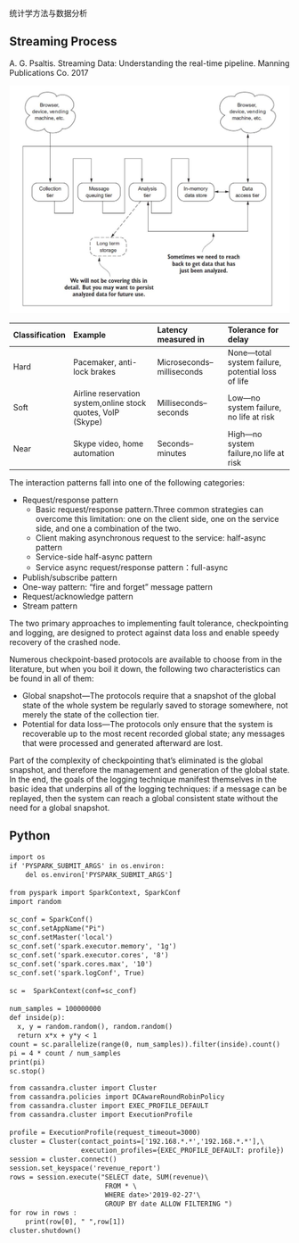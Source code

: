 

统计学方法与数据分析

## Streaming Process

A. G. Psaltis. Streaming Data: Understanding the real-time pipeline. Manning Publications Co. 2017

![The streaming data architectural blueprint](https://github.com/QuChunhe/study/blob/master/pics/TheStreamingDataArchitecturalBlueprint.JPG)


|Classification  | Example |Latency measured in |Tolerance for delay|
| :------------ | :------------ | :------------ | :------------| 
|Hard |Pacemaker, anti-lock brakes |Microseconds–milliseconds |None—total system failure, potential loss of life|
|Soft |	Airline reservation system,online stock quotes, VoIP (Skype) |	Milliseconds–seconds |Low—no system failure, no life at risk|  
|Near |Skype video, home automation |Seconds–minutes| High—no system failure,no life at risk |


 The interaction patterns fall into one of the following categories:
* Request/response pattern
    * Basic request/response pattern.Three common strategies can overcome this limitation: one on the client side, one
on the service side, and one a combination of the two.
    * Client making asynchronous request to the service: half-async pattern
    * Service-side half-async pattern
    * Service async request/response pattern：full-async
* Publish/subscribe pattern
* One-way pattern: “fire and forget” message pattern
* Request/acknowledge pattern
* Stream pattern

The two primary approaches to implementing fault tolerance, checkpointing and logging, are designed to protect against data loss and enable speedy recovery of the crashed node.

Numerous checkpoint-based protocols are available to choose from in the literature, but when you boil it down, the following two
characteristics can be found in all of them:
* Global snapshot—The protocols require that a snapshot of the global state of the whole system be regularly saved to storage somewhere, not merely the state of the collection tier.
* Potential for data loss—The protocols only ensure that the system is recoverable up to the most recent recorded global state; any messages that were processed and generated afterward are lost.

Part of the complexity of checkpointing that’s eliminated is the global snapshot, and therefore the management and generation
of the global state. In the end, the goals of the logging technique manifest themselves in the basic idea that underpins all of the logging techniques: if a message can be replayed, then the system can reach a global consistent state without the need for a global snapshot.


## Python

```
import os
if 'PYSPARK_SUBMIT_ARGS' in os.environ:
    del os.environ['PYSPARK_SUBMIT_ARGS']

from pyspark import SparkContext, SparkConf
import random

sc_conf = SparkConf()
sc_conf.setAppName("Pi")
sc_conf.setMaster('local')
sc_conf.set('spark.executor.memory', '1g')
sc_conf.set('spark.executor.cores', '8')
sc_conf.set('spark.cores.max', '10')
sc_conf.set('spark.logConf', True)

sc =  SparkContext(conf=sc_conf)

num_samples = 100000000
def inside(p):     
  x, y = random.random(), random.random()
  return x*x + y*y < 1
count = sc.parallelize(range(0, num_samples)).filter(inside).count()
pi = 4 * count / num_samples
print(pi)
sc.stop()
```



```
from cassandra.cluster import Cluster
from cassandra.policies import DCAwareRoundRobinPolicy
from cassandra.cluster import EXEC_PROFILE_DEFAULT
from cassandra.cluster import ExecutionProfile

profile = ExecutionProfile(request_timeout=3000)
cluster = Cluster(contact_points=['192.168.*.*','192.168.*.*'],\
                  execution_profiles={EXEC_PROFILE_DEFAULT: profile})
session = cluster.connect()
session.set_keyspace('revenue_report')
rows = session.execute("SELECT date, SUM(revenue)\
                        FROM * \
                        WHERE date>'2019-02-27'\
                        GROUP BY date ALLOW FILTERING ")
for row in rows :
    print(row[0], " ",row[1])
cluster.shutdown()
```
